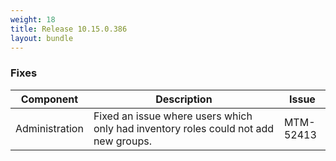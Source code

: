 ```yaml
---
weight: 18
title: Release 10.15.0.386
layout: bundle
---
```


<!--10.15.0.378 - 10.15.0.386-->


### Fixes

<div><table ><colgroup>
<col style="width: 15%;"><col style="width: 70%;"><col style="width: 15%;"></colgroup>
<thead><tr>
<th>
Component</th>
<th>
Description</th>
<th>
Issue</th>
</tr>
</thead><tbody>

<tr>
<td>Administration</td>
<td>Fixed an issue where users which only had inventory roles could not add new groups.</td>
<td>MTM-52413</td>
</tr>

</tbody></table></div>
